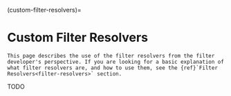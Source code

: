(custom-filter-resolvers)=
# Custom Filter Resolvers

```{warning}
This page describes the use of the filter resolvers from the filter developer's perspective. If you are looking for a basic explanation of what filter resolvers are, and how to use them, see the {ref}`Filter Resolvers<filter-resolvers>` section.
```

TODO